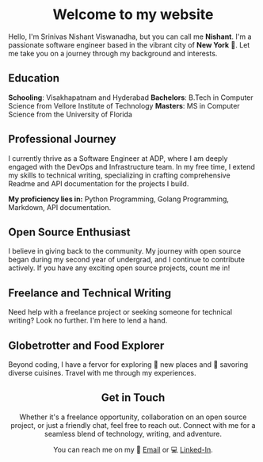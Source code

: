 <center>

# Welcome to my website

</center>

Hello, I'm Srinivas Nishant Viswanadha, but you can call me **Nishant**. I'm a passionate software engineer based in the vibrant city of **New York** :statue_of_liberty:. Let me take you on a journey through my background and interests.

## Education

**Schooling**: Visakhapatnam and Hyderabad
**Bachelors**: B.Tech in Computer Science from Vellore Institute of Technology
**Masters**: MS in Computer Science from the University of Florida

## Professional Journey

I currently thrive as a Software Engineer at ADP, where I am deeply engaged with the DevOps and Infrastructure team. In my free time, I extend my skills to technical writing, specializing in crafting comprehensive Readme and API documentation for the projects I build.

**My proficiency lies in:**
Python Programming, Golang Programming, Markdown, API documentation.

## Open Source Enthusiast

I believe in giving back to the community. My journey with open source began during my second year of undergrad, and I continue to contribute actively. If you have any exciting open source projects, count me in!

## Freelance and Technical Writing

Need help with a freelance project or seeking someone for technical writing? Look no further. I'm here to lend a hand.

## Globetrotter and Food Explorer

Beyond coding, I have a fervor for exploring :city_sunrise: new places and :spaghetti: savoring diverse cuisines. Travel with me through my experiences.

<center>

## Get in Touch

Whether it's a freelance opportunity, collaboration on an open source project, or just a friendly chat, feel free to reach out. Connect with me for a seamless blend of technology, writing, and adventure.

You can reach me on my :email: [Email](nishantvishwanadha@gmail.com) or :computer: [Linked-In](https://www.linkedin.com/in/nishant-viswanadha/).

</center>